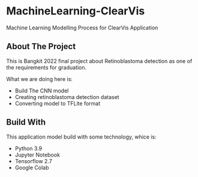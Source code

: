 # MachineLearning-ClearVis
Machine Learning Modelling Process for ClearVis Application
## About The Project 
This is Bangkit 2022 final project about Retinoblastoma detection as one of the requirements for graduation. 

What we are doing here is:
- Build The CNN model
- Creating retinoblastoma detection dataset
- Converting model to TFLite format
## Build With
This application model build with some technology, whice is:
- Python 3.9
- Jupyter Notebook
- Tensorflow 2.7
- Google Colab
